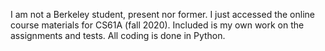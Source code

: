 I am not a Berkeley student, present nor former. I just accessed the online course materials for CS61A (fall 2020). Included is my own work on the assignments and tests. All coding is done in Python.
